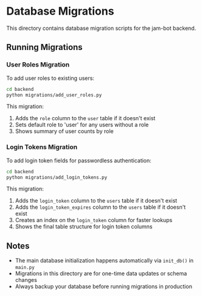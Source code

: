 # Database Migrations

This directory contains database migration scripts for the jam-bot backend.

## Running Migrations

### User Roles Migration

To add user roles to existing users:

```bash
cd backend
python migrations/add_user_roles.py
```

This migration:
1. Adds the `role` column to the `user` table if it doesn't exist
2. Sets default role to 'user' for any users without a role
3. Shows summary of user counts by role

### Login Tokens Migration

To add login token fields for passwordless authentication:

```bash
cd backend
python migrations/add_login_tokens.py
```

This migration:
1. Adds the `login_token` column to the `users` table if it doesn't exist
2. Adds the `login_token_expires` column to the `users` table if it doesn't exist
3. Creates an index on the `login_token` column for faster lookups
4. Shows the final table structure for login token columns

## Notes

- The main database initialization happens automatically via `init_db()` in `main.py`
- Migrations in this directory are for one-time data updates or schema changes
- Always backup your database before running migrations in production